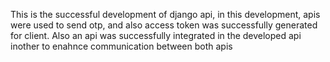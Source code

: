 This is the successful development of django api, in this development, apis were used to send otp, and also access token was successfully generated for client. Also an api was successfully integrated in the developed api inother to enahnce communication between both apis

